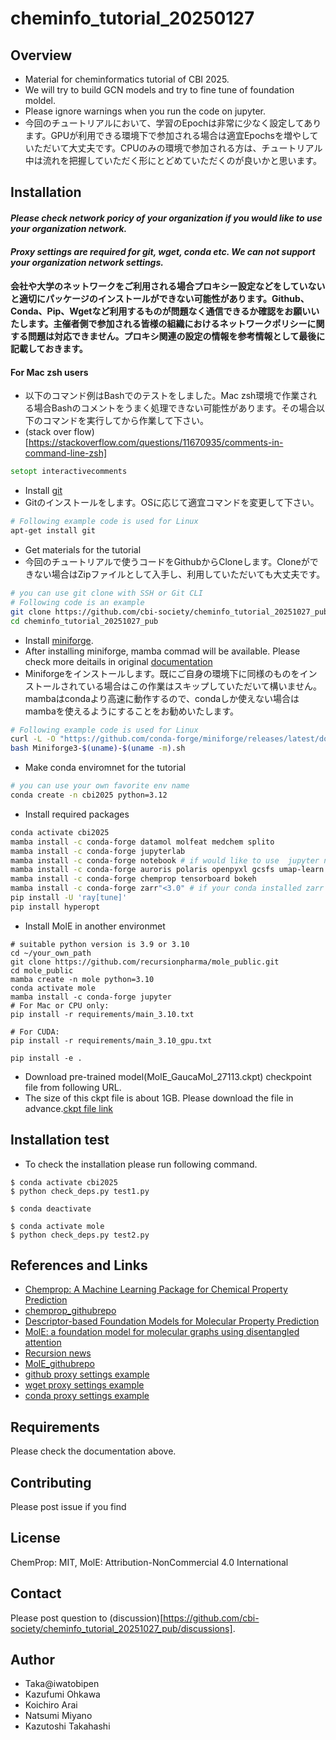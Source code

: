 # cheminfo_tutorial_20250127

## Overview
- Material for cheminformatics tutorial of CBI 2025.
- We will try to build GCN models and try to fine tune of foundation moldel.
- Please ignore warnings when you run the code on jupyter.
- 今回のチュートリアルにおいて、学習のEpochは非常に少なく設定してあります。GPUが利用できる環境下で参加される場合は適宜Epochsを増やしていただいて大丈夫です。CPUのみの環境で参加される方は、チュートリアル中は流れを把握していただく形にとどめていただくのが良いかと思います。

## Installation
#### *Please check network poricy of your organization if you would like to use your organization network.*
#### *Proxy settings are required for git, wget, conda etc. We can not support your organization network settings.*
#### **会社や大学のネットワークをご利用される場合プロキシー設定などをしていないと適切にパッケージのインストールができない可能性があります。Github、Conda、Pip、Wgetなど利用するものが問題なく通信できるか確認をお願いいたします。主催者側で参加される皆様の組織におけるネットワークポリシーに関する問題は対応できません。プロキシ関連の設定の情報を参考情報として最後に記載しておきます。**
#### For Mac zsh users
- 以下のコマンド例はBashでのテストをしました。Mac zsh環境で作業される場合Bashのコメントをうまく処理できない可能性があります。その場合以下のコマンドを実行してから作業して下さい。
- (stack over flow)[https://stackoverflow.com/questions/11670935/comments-in-command-line-zsh]
```zsh
setopt interactivecomments
```
- Install [git](https://git-scm.com/downloads)
- Gitのインストールをします。OSに応じて適宜コマンドを変更して下さい。
```sh
# Following example code is used for Linux
apt-get install git
```
- Get materials for the tutorial
- 今回のチュートリアルで使うコードをGithubからCloneします。Cloneができない場合はZipファイルとして入手し、利用していただいても大丈夫です。
```sh
# you can use git clone with SSH or Git CLI
# Following code is an example
git clone https://github.com/cbi-society/cheminfo_tutorial_20251027_pub.git
cd cheminfo_tutorial_20251027_pub 
```
- Install [miniforge](https://github.com/conda-forge/miniforge).
- After installing miniforge, mamba commad will be available. Please check more deitails in original [documentation](https://mamba.readthedocs.io/en/latest/installation/mamba-installation.html)
- Miniforgeをインストールします。既にご自身の環境下に同様のものをインストールされている場合はこの作業はスキップしていただいて構いません。mambaはcondaより高速に動作するので、condaしか使えない場合はmambaを使えるようにすることをお勧めいたします。
```sh
# Following example code is used for Linux
curl -L -O "https://github.com/conda-forge/miniforge/releases/latest/download/Miniforge3-$(uname)-$(uname -m).sh"
bash Miniforge3-$(uname)-$(uname -m).sh
```
- Make conda enviromnet for the tutorial
```sh
# you can use your own favorite env name
conda create -n cbi2025 python=3.12
```
- Install required packages
```sh
conda activate cbi2025
mamba install -c conda-forge datamol molfeat medchem splito
mamba install -c conda-forge jupyterlab
mamba install -c conda-forge notebook # if would like to use  jupyter notebook instead of jupyter-lab
mamba install -c conda-forge auroris polaris openpyxl gcsfs umap-learn ipywidgets
mamba install -c conda-forge chemprop tensorboard bokeh
mamba install -c conda-forge zarr"<3.0" # if your conda installed zarr >= 3.0
pip install -U 'ray[tune]'
pip install hyperopt
```
- Install MolE in another environmet
```
# suitable python version is 3.9 or 3.10
cd ~/your_own_path
git clone https://github.com/recursionpharma/mole_public.git
cd mole_public
mamba create -n mole python=3.10
conda activate mole
mamba install -c conda-forge jupyter
# For Mac or CPU only:
pip install -r requirements/main_3.10.txt

# For CUDA:
pip install -r requirements/main_3.10_gpu.txt

pip install -e .
```
- Download pre-trained model(MolE_GaucaMol_27113.ckpt) checkpoint file from following URL. 
- The size of this ckpt file is about 1GB. Please download the file in advance.[ckpt file link](https://codeocean.com/capsule/2105466/tree/v1/data/MolE_GuacaMol_27113.ckpt)

## Installation test
- To check the installation please run following command.
```
$ conda activate cbi2025
$ python check_deps.py test1.py

$ conda deactivate

$ conda activate mole
$ python check_deps.py test2.py
```

## References and Links
- [Chemprop: A Machine Learning Package for Chemical Property Prediction](https://pubs.acs.org/doi/10.1021/acs.jcim.3c01250)
- [chemprop_githubrepo](https://github.com/chemprop/chemprop)
- [Descriptor-based Foundation Models for Molecular Property Prediction](https://arxiv.org/abs/2506.15792)
- [MolE: a foundation model for molecular graphs using disentangled attention](https://www.nature.com/articles/s41467-024-53751-y)
- [Recursion news](https://www.recursion.com/news/introducing-mole-a-new-model-for-predicting-molecular-properties-for-ai-drug-design-and-beyond)
- [MolE_githubrepo](https://github.com/recursionpharma/mole_public)
- [github proxy settings example](https://qiita.com/hidetzu/items/c2db95613ba594a2ef25)
- [wget proxy settings example](https://medium.com/@datajournal/wget-with-a-proxy-b8dfe3576ab3)
- [conda proxy settings example](https://www.anaconda.com/docs/getting-started/working-with-conda/reference/proxy)

## Requirements
Please check the documentation above.

## Contributing
Please post issue if you find

## License
ChemProp: MIT, MolE: Attribution-NonCommercial 4.0 International

## Contact
Please post question to (discussion)[https://github.com/cbi-society/cheminfo_tutorial_20251027_pub/discussions].

## Author
- Taka@iwatobipen
- Kazufumi Ohkawa
- Koichiro Arai
- Natsumi Miyano
- Kazutoshi Takahashi
